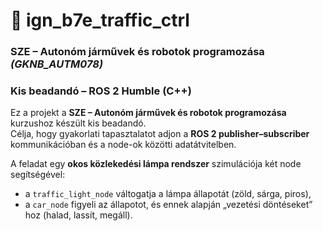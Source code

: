 # 🚦 ign_b7e_traffic_ctrl

### SZE – Autonóm járművek és robotok programozása *(GKNB_AUTM078)*  
### Kis beadandó – ROS 2 Humble (C++)

Ez a projekt a **SZE – Autonóm járművek és robotok programozása** kurzushoz készült kis beadandó.  
Célja, hogy gyakorlati tapasztalatot adjon a **ROS 2 publisher–subscriber** kommunikációban és a node-ok közötti adatátvitelben.  

A feladat egy **okos közlekedési lámpa rendszer** szimulációja két node segítségével:  
- a `traffic_light_node` váltogatja a lámpa állapotát (zöld, sárga, piros),  
- a `car_node` figyeli az állapotot, és ennek alapján „vezetési döntéseket” hoz (halad, lassít, megáll).

